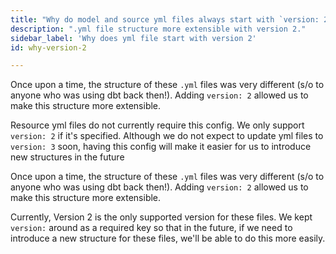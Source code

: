 ```yaml
---
title: "Why do model and source yml files always start with `version: 2`?"
description: ".yml file structure more extensible with version 2."
sidebar_label: 'Why does yml file start with version 2'
id: why-version-2

---
```


<VersionBlock firstVersion="1.5">

Once upon a time, the structure of these `.yml` files was very different (s/o to anyone who was using dbt back then!). Adding `version: 2` allowed us to make this structure more extensible.

Resource yml files do not currently require this config. We only support `version: 2` if it's specified. Although we do not expect to update yml files to `version: 3` soon, having this config will make it easier for us to introduce new structures in the future

</VersionBlock>

<VersionBlock lastVersion="1.4">

Once upon a time, the structure of these `.yml` files was very different (s/o to anyone who was using dbt back then!). Adding `version: 2` allowed us to make this structure more extensible.

Currently, Version 2 is the only supported version for these files. We kept `version:` around as a required key so that in the future, if we need to introduce a new structure for these files, we'll be able to do this more easily.

</VersionBlock>
